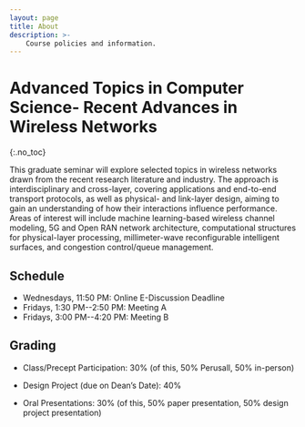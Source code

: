 ```yaml
---
layout: page
title: About
description: >-
    Course policies and information.
---
```


# Advanced Topics in Computer Science- Recent Advances in Wireless Networks
{:.no_toc}

This graduate seminar will explore selected topics in wireless
networks drawn from the recent research literature and industry. The
approach is interdisciplinary and cross-layer, covering applications
and end-to-end transport protocols, as well as physical- and
link-layer design, aiming to gain an understanding of how their
interactions influence performance. Areas of interest will include
machine learning-based wireless channel modeling, 5G and Open RAN
network architecture, computational structures for physical-layer
processing, millimeter-wave reconfigurable intelligent surfaces, and
congestion control/queue management.

## Schedule

- Wednesdays, 11:50 PM: Online E-Discussion Deadline
- Fridays, 1:30 PM--2:50 PM: Meeting A
- Fridays, 3:00 PM--4:20 PM: Meeting B

## Grading

- Class/Precept Participation: 30% (of this, 50% Perusall, 50% in-person)

- Design Project (due on Dean’s Date): 40%

- Oral Presentations: 30% (of this, 50% paper presentation, 50% design project presentation)
